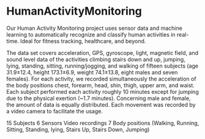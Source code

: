 # HumanActivityMonitoring
Our Human Activity Monitoring project uses sensor data and machine learning to automatically recognize and classify human activities in real-time. Ideal for fitness tracking, healthcare, and beyond.

The data set covers acceleration, GPS, gyroscope, light, magnetic field, and sound level data of the activities climbing stairs down and up, jumping, lying, standing, sitting, running/jogging, and walking of fifteen subjects (age 31.9±12.4, height 173.1±6.9, weight 74.1±13.8, eight males and seven females). For each activity, we recorded simultaneously the acceleration of the body positions chest, forearm, head, shin, thigh, upper arm, and waist. Each subject performed each activity roughly 10 minutes except for jumping due to the physical exertion (~1.7 minutes). Concerning male and female, the amount of data is equally distributed. Each movement was recorded by a video camera to facilitate the usage.

15 Subjects
6 Sensors
Video recordings
7 Body positions (Walking, Running, Sitting, Standing, lying, Stairs Up, Stairs Down, Jumping)

